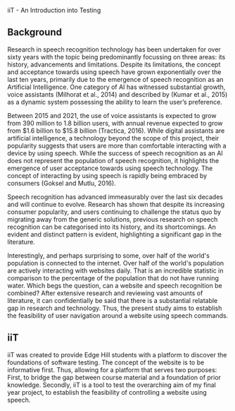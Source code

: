 iiT - An Introduction into Testing

## Background
Research in speech recognition technology has been undertaken for over sixty years with the topic being predominantly focussing on three areas: its history, advancements and limitations. Despite its limitations, the concept and acceptance towards using speech have grown exponentially over the last ten years, primarily due to the emergence of speech recognition as an Artificial Intelligence. One category of AI has witnessed substantial growth, voice assistants (Milhorat et al., 2014) and described by (Kumar et al., 2015) as a dynamic system possessing the ability to learn the user’s preference. 

Between 2015 and 2021, the use of voice assistants is expected to grow from 390 million to 1.8 billion users, with annual revenue expected to grow from $1.6 billion to $15.8 billion (Tractica, 2016). While digital assistants are artificial intelligence, a technology beyond the scope of this project, their popularity suggests that users are more than comfortable interacting with a device by using speech. 
While the success of speech recognition as an AI does not represent the population of speech recognition, it highlights the emergence of user acceptance towards using speech technology. The concept of interacting by using speech is rapidly being embraced by consumers (Goksel and Mutlu, 2016).

Speech recognition has advanced immeasurably over the last six decades and will continue to evolve. Research has shown that despite its increasing consumer popularity, and users continuing to challenge the status quo by migrating away from the generic solutions, previous research on speech recognition can be categorised into its history, and its shortcomings. An evident and distinct pattern is evident, highlighting a significant gap in the literature. 

Interestingly, and perhaps surprising to some, over half of the world's population is connected to the internet. Over half of the world's population are actively interacting with websites daily. That is an incredible statistic in comparison to the percentage of the population that do not have running water. Which begs the question, can a website and speech recognition be combined? After extensive research and reviewing vast amounts of literature, it can confidentially be said that there is a substantial relatable gap in research and technology. Thus, the present study aims to establish the feasibility of user navigation around a website using speech commands.

## iiT

iiT was created to provide Edge Hill students with a platform to discover the foundations of software testing. The concept of the website is to be informative first. Thus, allowing for a platform that serves two purposes: First, to bridge the gap between course material and a foundation of prior knowledge. Secondly, iiT is a tool to test the overarching aim of my final year project, to establish the feasibility of controlling a website using speech. 


